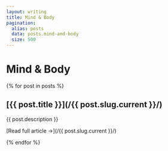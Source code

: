 ```yaml
---
layout: writing
title: Mind & Body
pagination:
  alias: posts
  data: posts.mind-and-body
  size: 500
---
```


# Mind & Body

{% for post in posts %}
<div class="post">
  
## [{{ post.title }}](/{{ post.slug.current }}/)

{{ post.description }}

[Read full article &rarr;](/{{ post.slug.current }}/)

</div>

{% endfor %}
